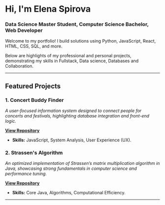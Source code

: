 # Hi, I'm Elena Spirova

### Data Science Master Student, Computer Science Bachelor, Web Developer

Welcome to my portfolio! I build solutions using  Python, JavaScript, React, HTML, CSS, SQL, and more.

Below are highlights of my professional and personal projects, demonstrating my skills in Fullstack, Data science, Databases and  Collaboration.



---

## Featured Projects

### **1. Concert Buddy Finder**

*A user-focused information system designed to connect people for concerts and festivals, highlighting database integration and front-end logic.*

[**View Repository**](https://github.com/SElena7/Concert-Buddy-Finder)

* **Skills:** JavaScript, System Analysis, User Experience (UX).


### **2. Strassen's Algorithm**

*An optimized implementation of Strassen’s matrix multiplication algorithm in Java, showcasing strong fundamentals in computer science and performance tuning.*

[**View Repository**](https://github.com/SElena7/Strassen-s-Algorithm)

* **Skills:** Core Java, Algorithms, Computational Efficiency.

---
